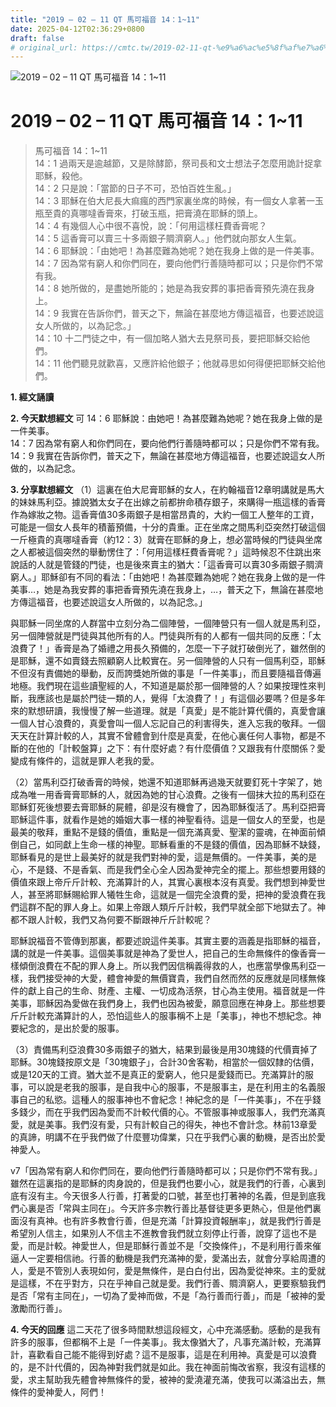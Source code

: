 ```yaml
---
title: "2019 – 02 – 11 QT 馬可福音 14：1~11"
date: 2025-04-12T02:36:29+0800
draft: false
# original_url: https://cmtc.tw/2019-02-11-qt-%e9%a6%ac%e5%8f%af%e7%a6%8f%e9%9f%b3-14%ef%bc%9a111
---
```


![2019 – 02 – 11 QT 馬可福音 14：1\~11](/images/qt.jpg   "2019 – 02 – 11 QT 馬可福音 14：1\~11")

# 2019 – 02 – 11 QT 馬可福音 14：1\~11

> 馬可福音 14：1\~11  
> 14：1 過兩天是逾越節，又是除酵節，祭司長和文士想法子怎麼用詭計捉拿耶穌，殺他。  
> 14：2 只是說：「當節的日子不可，恐怕百姓生亂。」  
> 14：3 耶穌在伯大尼長大痲瘋的西門家裏坐席的時候，有一個女人拿著一玉瓶至貴的真哪噠香膏來，打破玉瓶，把膏澆在耶穌的頭上。  
> 14：4 有幾個人心中很不喜悅，說：「何用這樣枉費香膏呢？  
> 14：5 這香膏可以賣三十多兩銀子賙濟窮人。」他們就向那女人生氣。  
> 14：6 耶穌說：「由她吧！為甚麼難為她呢？她在我身上做的是一件美事。  
> 14：7 因為常有窮人和你們同在，要向他們行善隨時都可以；只是你們不常有我。  
> 14：8 她所做的，是盡她所能的；她是為我安葬的事把香膏預先澆在我身上。  
> 14：9 我實在告訴你們，普天之下，無論在甚麼地方傳這福音，也要述說這女人所做的，以為記念。」  
> 14：10 十二門徒之中，有一個加略人猶大去見祭司長，要把耶穌交給他們。  
> 14：11 他們聽見就歡喜，又應許給他銀子；他就尋思如何得便把耶穌交給他們。

**1. 經文誦讀**

**2.  今天默想經文**
可 14：6 耶穌說：由她吧！為甚麼難為她呢？她在我身上做的是一件美事。  
14：7 因為常有窮人和你們同在，要向他們行善隨時都可以；只是你們不常有我。  
14：9 我實在告訴你們，普天之下，無論在甚麼地方傳這福音，也要述說這女人所做的，以為記念。

**3. 分享默想經文**
（1）這裏在伯大尼膏耶穌的女人，在約翰福音12章明講就是馬大的妹妹馬利亞。據說猶太女子在出嫁之前都拚命積存銀子，來購得一瓶這樣的香膏作為嫁妝之物。這香膏值30多兩銀子是相當昂貴的，大約一個工人整年的工資，可能是一個女人長年的積蓄預備，十分的貴重。正在坐席之間馬利亞突然打破這個一斤極貴的真哪噠香膏（約12：3）就膏在耶穌的身上，想必當時候的門徒與坐席之人都被這個突然的舉動愣住了：「何用這樣枉費香膏呢？」這時候忍不住跳出來說話的人就是管錢的門徒，也是後來賣主的猶大：「這香膏可以賣30多兩銀子賙濟窮人。」耶穌卻有不同的看法：「由她吧！為甚麼難為她呢？她在我身上做的是一件美事…，她是為我安葬的事把香膏預先澆在我身上，…，普天之下，無論在甚麼地方傳這福音，也要述說這女人所做的，以為記念。」

與耶穌一同坐席的人群當中立刻分為二個陣營，一個陣營只有一個人就是馬利亞，另一個陣營就是門徒與其他所有的人。門徒與所有的人都有一個共同的反應：「太浪費了！」香膏是為了婚禮之用長久預備的，怎麼一下子就打破倒光了，雖然倒的是耶穌，還不如賣錢去照顧窮人比較實在。另一個陣營的人只有一個馬利亞，耶穌不但沒有責備她的舉動，反而誇獎她所做的事是「一件美事」，而且要隨福音傳遍地極。我們現在這些讀聖經的人，不知道是屬於那一個陣營的人？如果按理性來判斷，我應該也是屬於門徒一類的人，覺得「太浪費了！」有這個必要嗎？但是多年來的默想研讀，我慢慢了解一些道理。就是「真愛」是不能計算代價的，真愛會讓一個人甘心浪費的，真愛會叫一個人忘記自己的利害得失，進入忘我的敬拜。一個天天在計算計較的人，其實不曾體會到什麼是真愛，在他心裏任何人事物，都是不斷的在他的「計較盤算」之下：有什麼好處？有什麼價值？又跟我有什麼關係？愛變成有條件的，這就是罪人老我的愛。

（2）當馬利亞打破香膏的時候，她還不知道耶穌再過幾天就要釘死十字架了，她成為唯一用香膏膏耶穌的人，就因為她的甘心浪費。之後有一個抹大拉的馬利亞在耶穌釘死後想要去膏耶穌的屍體，卻是沒有機會了，因為耶穌復活了。馬利亞把膏耶穌這件事，就看作是她的婚姻大事一樣的神聖看待。這是一個女人的至愛，也是最美的敬拜，重點不是錢的價值，重點是一個充滿真愛、聖潔的靈魂，在神面前傾倒自己，如同獻上生命一樣的神聖。耶穌看重的不是錢的價值，因為耶穌不缺錢，耶穌看見的是世上最美好的就是我們對神的愛，這是無價的。一件美事，美的是心，不是錢、不是香氣、而是我們全心全人因為愛神完全的擺上。那些想要用錢的價值來跟上帝斤斤計較、充滿算計的人，其實心裏根本沒有真愛。我們想到神愛世人，甚至將耶穌賜給罪人犧牲生命，這就是一個完全浪費的愛，把神的愛浪費在我們這群不配的罪人身上。如果上帝跟人類斤斤計較，我們早就全部下地獄去了。神都不跟人計較，我們又為何要不斷跟神斤斤計較呢？

耶穌說福音不管傳到那裏，都要述說這件美事。其實主要的涵義是指耶穌的福音，講的就是一件美事。這個美事就是神為了愛世人，把自己的生命無條件的像香膏一樣傾倒浪費在不配的罪人身上。所以我們因信稱義得救的人，也應當學像馬利亞一樣，我們接受神的大愛，體會神愛的無價寶貴，我們自然而然的反應就是同樣無條件的獻上自己的生命、財產、主權、一切成為活祭，甘心為主使用。福音就是一件美事，耶穌因為愛做在我們身上，我們也因為被愛，願意回應在神身上。那些想要斤斤計較充滿算計的人，恐怕這些人的服事稱不上是「美事」，神也不想紀念。神要紀念的，是出於愛的服事。

（3）責備馬利亞浪費30多兩銀子的猶大，結果到最後是用30塊錢的代價賣掉了耶穌。30塊錢按原文是「30塊銀子」，合計30舍客勒，相當於一個奴隸的估價，或是120天的工資。猶大並不是真正的愛窮人，他只是愛錢而已。充滿算計的服事，可以說是老我的服事，是自我中心的服事，不是服事主，是在利用主的名義服事自己的私慾。這種人的服事神也不會紀念！神紀念的是「一件美事」，不在乎錢多錢少，而在乎我們因為愛而不計較代價的心。不管服事神或服事人，我們充滿真愛，就是美事。我們沒有愛，只有計較自己的得失，神也不會計念。林前13章愛的真諦，明講不在乎我們做了什麼豐功偉業，只在乎我們心裏的動機，是否出於愛神愛人。

v7「因為常有窮人和你們同在，要向他們行善隨時都可以；只是你們不常有我。」雖然在這裏指的是耶穌的肉身說的，但是我們也要小心，就是我們的行善，心裏到底有沒有主。今天很多人行善，打著愛的口號，甚至也打著神的名義，但是到底我們心裏是否「常與主同在」。今天許多宗教行善比基督徒更多更熱心，但是他們裏面沒有真神。也有許多教會行善，但是充滿「計算投資報酬率」，就是我們行善是希望別人信主，如果別人不信主不進教會我們就立刻停止行善，說穿了這也不是愛，而是計較。神愛世人，但是耶穌行善並不是「交換條件」，不是利用行善來催逼人一定要相信祂。行善的動機是我們充滿神的愛，愛滿出去，就會分享給周遭的人，愛是不管別人表現如何，愛是無條件，是白白付出，因為愛從神來。主的愛就是這樣，不在乎對方，只在乎神自己就是愛。我們行善、賙濟窮人，更要察驗我們是否「常有主同在」，一切為了愛神而做，不是「為行善而行善」，而是「被神的愛激勵而行善」。

**4. 今天的回應**
這二天花了很多時間默想這段經文，心中充滿感動。感動的是我有許多的服事，但都稱不上是「一件美事」。我太像猶大了，凡事充滿計較，充滿算計，喜歡看自己能不能得到好處？這不是服事，這是在利用神。真愛是可以浪費的，是不計代價的，因為神對我們就是如此。我在神面前悔改省察，我沒有這樣的愛，求主幫助我先體會神無條件的愛，被神的愛澆灌充滿，使我可以滿溢出去，無條件的愛神愛人，阿們！
